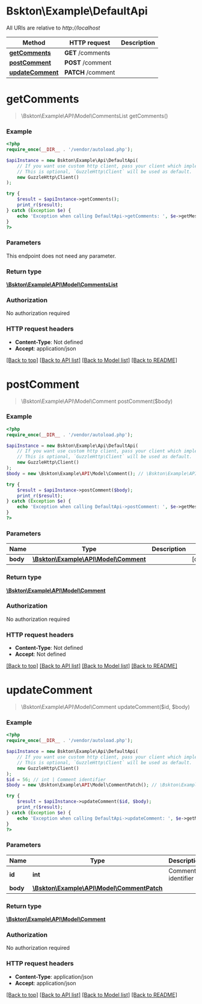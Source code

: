 # Bskton\Example\DefaultApi

All URIs are relative to *http://localhost*

Method | HTTP request | Description
------------- | ------------- | -------------
[**getComments**](DefaultApi.md#getComments) | **GET** /comments | 
[**postComment**](DefaultApi.md#postComment) | **POST** /comment | 
[**updateComment**](DefaultApi.md#updateComment) | **PATCH** /comment | 


# **getComments**
> \Bskton\Example\API\Model\CommentsList getComments()



### Example
```php
<?php
require_once(__DIR__ . '/vendor/autoload.php');

$apiInstance = new Bskton\Example\Api\DefaultApi(
    // If you want use custom http client, pass your client which implements `GuzzleHttp\ClientInterface`.
    // This is optional, `GuzzleHttp\Client` will be used as default.
    new GuzzleHttp\Client()
);

try {
    $result = $apiInstance->getComments();
    print_r($result);
} catch (Exception $e) {
    echo 'Exception when calling DefaultApi->getComments: ', $e->getMessage(), PHP_EOL;
}
?>
```

### Parameters
This endpoint does not need any parameter.

### Return type

[**\Bskton\Example\API\Model\CommentsList**](../Model/CommentsList.md)

### Authorization

No authorization required

### HTTP request headers

 - **Content-Type**: Not defined
 - **Accept**: application/json

[[Back to top]](#) [[Back to API list]](../../README.md#documentation-for-api-endpoints) [[Back to Model list]](../../README.md#documentation-for-models) [[Back to README]](../../README.md)

# **postComment**
> \Bskton\Example\API\Model\Comment postComment($body)



### Example
```php
<?php
require_once(__DIR__ . '/vendor/autoload.php');

$apiInstance = new Bskton\Example\Api\DefaultApi(
    // If you want use custom http client, pass your client which implements `GuzzleHttp\ClientInterface`.
    // This is optional, `GuzzleHttp\Client` will be used as default.
    new GuzzleHttp\Client()
);
$body = new \Bskton\Example\API\Model\Comment(); // \Bskton\Example\API\Model\Comment | 

try {
    $result = $apiInstance->postComment($body);
    print_r($result);
} catch (Exception $e) {
    echo 'Exception when calling DefaultApi->postComment: ', $e->getMessage(), PHP_EOL;
}
?>
```

### Parameters

Name | Type | Description  | Notes
------------- | ------------- | ------------- | -------------
 **body** | [**\Bskton\Example\API\Model\Comment**](../Model/Comment.md)|  | [optional]

### Return type

[**\Bskton\Example\API\Model\Comment**](../Model/Comment.md)

### Authorization

No authorization required

### HTTP request headers

 - **Content-Type**: Not defined
 - **Accept**: Not defined

[[Back to top]](#) [[Back to API list]](../../README.md#documentation-for-api-endpoints) [[Back to Model list]](../../README.md#documentation-for-models) [[Back to README]](../../README.md)

# **updateComment**
> \Bskton\Example\API\Model\Comment updateComment($id, $body)



### Example
```php
<?php
require_once(__DIR__ . '/vendor/autoload.php');

$apiInstance = new Bskton\Example\Api\DefaultApi(
    // If you want use custom http client, pass your client which implements `GuzzleHttp\ClientInterface`.
    // This is optional, `GuzzleHttp\Client` will be used as default.
    new GuzzleHttp\Client()
);
$id = 56; // int | Comment identifier
$body = new \Bskton\Example\API\Model\CommentPatch(); // \Bskton\Example\API\Model\CommentPatch | 

try {
    $result = $apiInstance->updateComment($id, $body);
    print_r($result);
} catch (Exception $e) {
    echo 'Exception when calling DefaultApi->updateComment: ', $e->getMessage(), PHP_EOL;
}
?>
```

### Parameters

Name | Type | Description  | Notes
------------- | ------------- | ------------- | -------------
 **id** | **int**| Comment identifier |
 **body** | [**\Bskton\Example\API\Model\CommentPatch**](../Model/CommentPatch.md)|  | [optional]

### Return type

[**\Bskton\Example\API\Model\Comment**](../Model/Comment.md)

### Authorization

No authorization required

### HTTP request headers

 - **Content-Type**: application/json
 - **Accept**: application/json

[[Back to top]](#) [[Back to API list]](../../README.md#documentation-for-api-endpoints) [[Back to Model list]](../../README.md#documentation-for-models) [[Back to README]](../../README.md)

